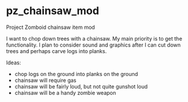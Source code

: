 pz_chainsaw_mod
===============

Project Zomboid chainsaw item mod

I want to chop down trees with a chainsaw. My main priority is to get
the functionality. I plan to consider sound and graphics after I can cut
down trees and perhaps carve logs into planks.

Ideas:
- chop logs on the ground into planks on the ground
- chainsaw will require gas
- chainsaw will be fairly loud, but not quite gunshot loud
- chainsaw will be a handy zombie weapon
